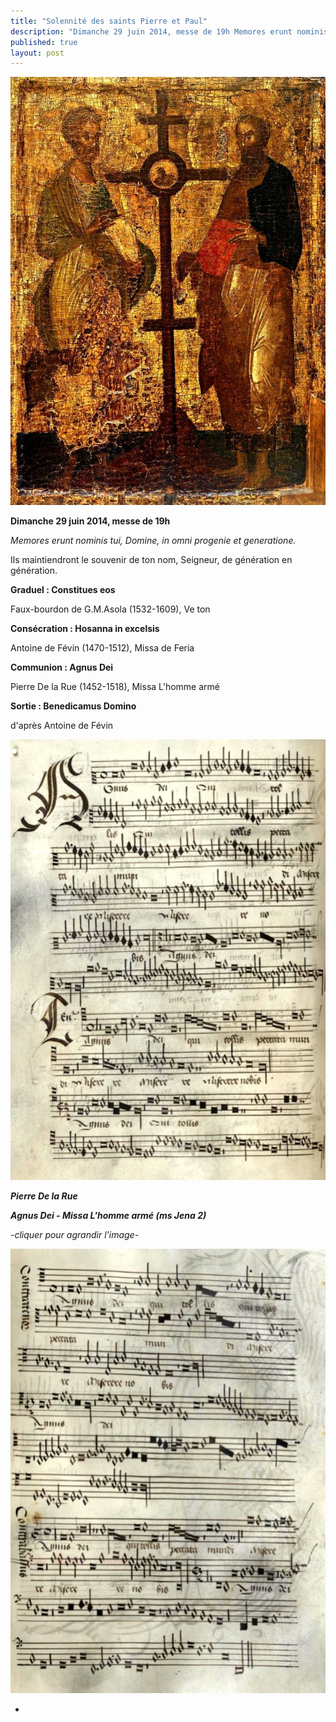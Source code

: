 ```yaml
---
title: "Solennité des saints Pierre et Paul"
description: "Dimanche 29 juin 2014, messe de 19h Memores erunt nominis tui, Domine, in omni progenie et generatione. Ils maintiendront le souvenir de ton nom, Seigneur, de génération en génération. Graduel : Constitues eos Faux-bourdon de G.M.Asola (1532-1609), Ve..."
published: true
layout: post
---
```



![](/images/2014-06-08-petrus-et-paulus.jpg)

**Dimanche 29 juin 2014, messe de 19h**

*Memores erunt nominis tui, Domine, in omni progenie et generatione.*

Ils maintiendront le souvenir de ton nom, Seigneur, de génération en génération.

**Graduel : Constitues eos**

Faux-bourdon de G.M.Asola (1532-1609), Ve ton

**Consécration : Hosanna in excelsis**

Antoine de Févin (1470-1512), Missa de Feria

**Communion : Agnus Dei**

Pierre De la Rue (1452-1518), Missa L'homme armé

**Sortie : Benedicamus Domino**

d'après Antoine de Févin

![](/images/2014-06-08-agnus-l-homme-arme-de-la-rue-1.jpg)

***Pierre De la Rue***

***Agnus Dei - Missa L'homme armé (ms Jena 2)***

-*cliquer pour agrandir l'image-*

![](/images/2014-06-08-agnus-l-homme-arme-de-la-rue-2.jpg)

*